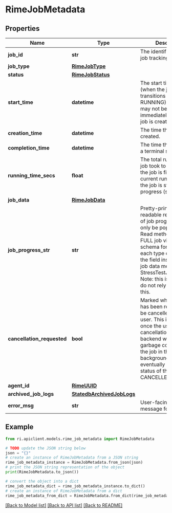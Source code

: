 # RimeJobMetadata


## Properties

Name | Type | Description | Notes
------------ | ------------- | ------------- | -------------
**job_id** | **str** | The identifier within our job tracking system. | [optional] 
**job_type** | [**RimeJobType**](RimeJobType.md) |  | [optional] 
**status** | [**RimeJobStatus**](RimeJobStatus.md) |  | [optional] 
**start_time** | **datetime** | The start time of the job (when the job transitions in state to RUNNING). Note, this may not be populated immediately when the job is created. | [optional] 
**creation_time** | **datetime** | The time the job was created. | [optional] 
**completion_time** | **datetime** | The time the job entered a terminal state. | [optional] 
**running_time_secs** | **float** | The total running time a job took to complete if the job is finished or the current running time if the job is still in progress (seconds). | [optional] 
**job_data** | [**RimeJobData**](RimeJobData.md) |  | [optional] 
**job_progress_str** | **str** | Pretty-printed, human-readable representation of job progress. This will only be populated for Read methods with the FULL job view. To get schema for progress for each type of job, see the field inside that job&#39;s job data message (e.g. StressTestJobProgress). Note: this is unstable, do not rely on parsing this. | [optional] 
**cancellation_requested** | **bool** | Marked when the job has been requested to be cancelled by the user. This is declarative; once the user requests cancellation, the backend will conduct garbage collection on the job in the background and eventually update the status of the job to CANCELLED. | [optional] 
**agent_id** | [**RimeUUID**](RimeUUID.md) |  | [optional] 
**archived_job_logs** | [**StatedbArchivedJobLogs**](StatedbArchivedJobLogs.md) |  | [optional] 
**error_msg** | **str** | User-facing error message for the job. | [optional] 

## Example

```python
from ri.apiclient.models.rime_job_metadata import RimeJobMetadata

# TODO update the JSON string below
json = "{}"
# create an instance of RimeJobMetadata from a JSON string
rime_job_metadata_instance = RimeJobMetadata.from_json(json)
# print the JSON string representation of the object
print(RimeJobMetadata.to_json())

# convert the object into a dict
rime_job_metadata_dict = rime_job_metadata_instance.to_dict()
# create an instance of RimeJobMetadata from a dict
rime_job_metadata_from_dict = RimeJobMetadata.from_dict(rime_job_metadata_dict)
```
[[Back to Model list]](../README.md#documentation-for-models) [[Back to API list]](../README.md#documentation-for-api-endpoints) [[Back to README]](../README.md)

